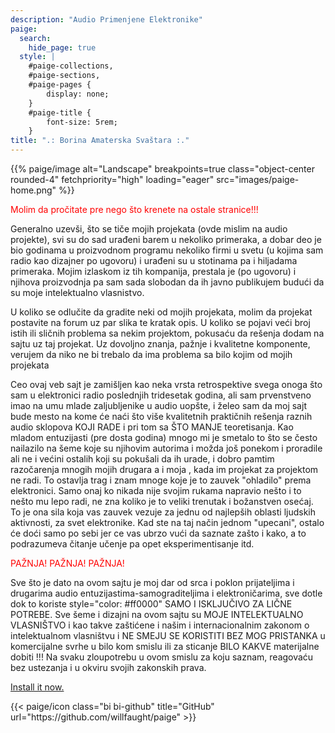 ```yaml
---
description: "Audio Primenjene Elektronike"
paige:
  search:
    hide_page: true
  style: |
    #paige-collections,
    #paige-sections,
    #paige-pages {
        display: none;
    }
    #paige-title {
        font-size: 5rem;
    }
title: ".: Borina Amaterska Svaštara :."
---
```


<p>{{% paige/image alt="Landscape" breakpoints=true class="object-center rounded-4" fetchpriority="high" loading="eager" src="images/paige-home.png" %}}</p>

<p style="color: #ff0000" class="display-7 fw-bold h2 text-center">Molim da pročitate pre nego što krenete na ostale stranice!!!</p>

<div class="container-fluid">
    <div class="justify-content-center row">
        <div class="col col-auto col-lg-7 px-0">
            <p class="lead text-center">Generalno uzevši, što se tiče mojih projekata (ovde mislim na audio projekte), svi su do sad urađeni barem u nekoliko primeraka, a dobar deo je bio godinama u proizvodnom programu nekoliko firmi u svetu (u kojima sam radio kao dizajner po ugovoru) i urađeni su u stotinama pa i hiljadama primeraka. Mojim izlaskom iz tih kompanija, prestala je (po ugovoru) i njihova proizvodnja pa sam sada slobodan da ih javno publikujem budući da su moje intelektualno vlasnistvo.</p>
            <p class="lead text-center">U koliko se odlučite da gradite neki od mojih projekata, molim da projekat postavite na forum uz par slika te kratak opis. U koliko se pojavi veći broj istih ili sličnih problema sa nekim projektom, pokusaću da rešenja dodam na sajtu uz taj projekat. Uz dovoljno znanja, pažnje i kvalitetne komponente, verujem da niko ne bi trebalo da ima problema sa bilo kojim od mojih projekata</p>
            <p class="lead text-center">Ceo ovaj veb sajt je zamišljen kao neka vrsta retrospektive svega onoga što sam u elektronici radio poslednjih tridesetak godina, ali sam prvenstveno imao na umu mlade zaljubljenike u audio uopšte, i želeo sam da moj sajt bude mesto na kome će naći što više kvalitetnih praktičnih rešenja raznih audio sklopova KOJI RADE i pri tom sa ŠTO MANJE teoretisanja. Kao mladom entuzijasti (pre dosta godina) mnogo mi je smetalo to što se često nailazilo na šeme koje su njihovim autorima i možda još ponekom i proradile ali ne i većini ostalih koji su pokušali da ih urade, i dobro pamtim razočarenja mnogih mojih drugara a i moja , kada im projekat za projektom ne radi. To ostavlja trag i znam mnoge koje je to zauvek "ohladilo" prema elektronici. Samo onaj ko nikada nije svojim rukama napravio nešto i to nešto mu lepo radi, ne zna koliko je to veliki trenutak i božanstven osećaj. To je ona sila koja vas zauvek vezuje za jednu od najlepših oblasti ljudskih aktivnosti, za svet elektronike. Kad ste na taj način jednom "upecani", ostalo će doći samo po sebi jer ce vas ubrzo vući da saznate zašto i kako, a to podrazumeva čitanje učenje pa opet eksperimentisanje itd.</p>

<p style="color: #ff0000" class="display-7 fw-bold h2 text-center">PAŽNJA! PAŽNJA! PAŽNJA!</p>
           <p class="lead text-center">Sve što je dato na ovom sajtu je moj dar od srca i poklon prijateljima i drugarima audio entuzijastima-samograditeljima i elektroničarima, sve dotle dok to koriste style="color: #ff0000" SAMO I ISKLJUČIVO ZA LIČNE POTREBE. Sve šeme i dizajni na ovom sajtu su MOJE INTELEKTUALNO VLASNIŠTVO i kao takve zaštićene i našim i internacionalnim zakonom o intelektualnom vlasništvu i NE SMEJU SE KORISTITI BEZ MOG PRISTANKA u komercijalne svrhe u bilo kom smislu ili za sticanje BILO KAKVE materijalne dobiti !!! Na svaku zloupotrebu u ovom smislu za koju saznam, reagovaću bez ustezanja i u okviru svojih zakonskih prava.</p>
        </div>
    </div>
</div>

<p class="text-center">
    <a class="lead" href="https://github.com/willfaught/paige">Install it now.</a>
</p>

<div class="column-gap-3 d-flex display-6 justify-content-center mb-3">
    {{< paige/icon class="bi bi-github" title="GitHub" url="https://github.com/willfaught/paige" >}}
</div>
